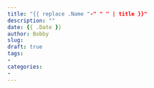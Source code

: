 ```yaml
---
title: "{{ replace .Name "-" " " | title }}"
description: ""
date: {{ .Date }}
author: Bobby
slug:
draft: true
tags:
-
categories:
-
---
```


